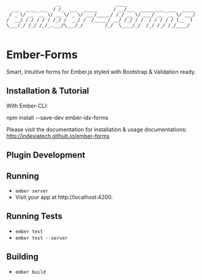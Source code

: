 
```
                  __                    ____                         
  ___  ____ ___  / /_  ___  _____      / __/___  _________ ___  _____
 / _ \/ __ `__ \/ __ \/ _ \/ ___/_____/ /_/ __ \/ ___/ __ `__ \/ ___/
/  __/ / / / / / /_/ /  __/ /  /_____/ __/ /_/ / /  / / / / / (__  ) 
\___/_/ /_/ /_/_.___/\___/_/        /_/  \____/_/  /_/ /_/ /_/____/  
                                                                     
```

# Ember-Forms

Smart, Intuitive forms for Ember.js styled with Bootstrap &amp; Validation ready.

## Installation & Tutorial

With Ember-CLI:

npm install --save-dev ember-idx-forms

Please visit the documentation for installation & usage documentations: http://indexiatech.github.io/ember-forms


## Plugin Development

## Running

* `ember server`
* Visit your app at http://localhost:4200.

## Running Tests

* `ember test`
* `ember test --server`

## Building

* `ember build`
